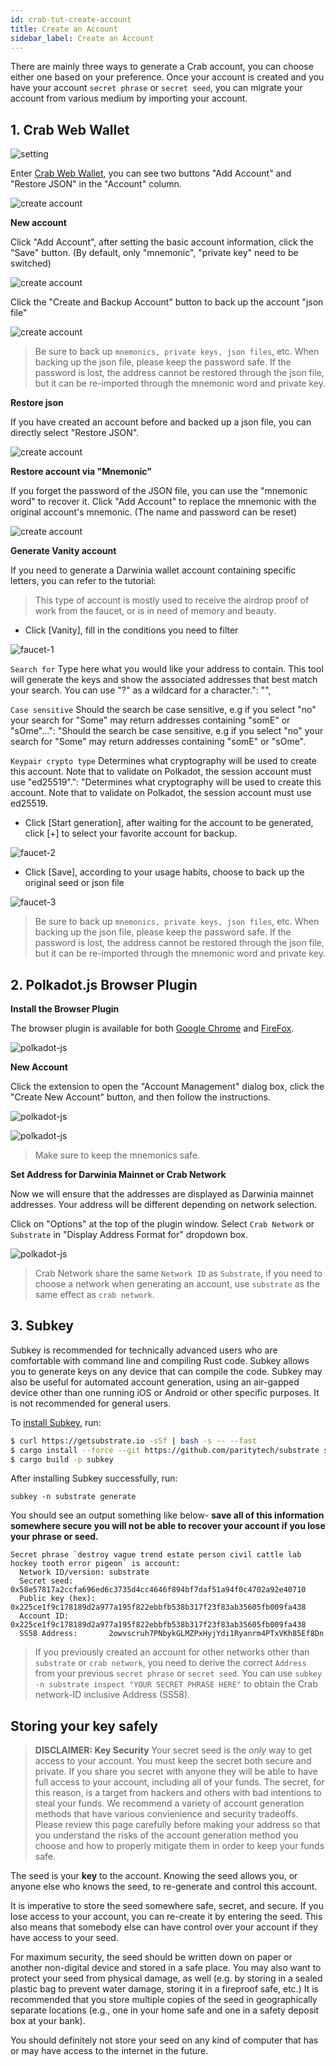 ```yaml
---
id: crab-tut-create-account
title: Create an Account
sidebar_label: Create an Account
---
```


There are mainly three ways to generate a Crab account, you can choose either one based on your preference.  Once your account is created and you have your account `secret phrase` or `secret seed`, you can migrate your account from various medium by importing your account.  

## 1. Crab Web Wallet

![setting](assets/tut/create-account-0.png)

Enter [Crab Web Wallet](https://apps.darwinia.network), you can see two buttons "Add Account" and "Restore JSON" in the "Account" column.

![create account](assets/web-wallet-1-en.png)

**New account**

Click "Add Account", after setting the basic account information, click the "Save" button. (By default, only "mnemonic", "private key" need to be switched)

![create account](assets/web-wallet-2-en.png)

Click the "Create and Backup Account" button to back up the account "json file"

![create account](assets/web-wallet-3-en.png)

> Be sure to back up `mnemonics, private keys, json files`, etc. When backing up the json file, please keep the password safe. If the password is lost, the address cannot be restored through the json file, but it can be re-imported through the mnemonic word and private key.

**Restore  json**

If you have created an account before and backed up a json file, you can directly select "Restore JSON".

![create account](assets/web-wallet-4-en.png)

**Restore account via "Mnemonic"**

If you forget the password of the JSON file, you can use the "mnemonic word" to recover it. Click "Add Account" to replace the mnemonic with the original account's mnemonic. (The name and password can be reset)

![create account](assets/web-wallet-5-en.png)

**Generate Vanity account**

If you need to generate a Darwinia wallet account containing specific letters, you can refer to the tutorial:
   >This type of account is mostly used to receive the airdrop proof of work from the faucet, or is in need of memory and beauty.

- Click [Vanity], fill in the conditions you need to filter

![faucet-1](assets/faucet-1.png)

`Search for` Type here what you would like your address to contain. This tool will generate the keys and show the associated addresses that best match your search. You can use \"?\" as a wildcard for a character.": "",

`Case sensitive` Should the search be case sensitive, e.g if you select \"no\" your search for \"Some\" may return addresses containing \"somE\" or \"sOme\"...": "Should the search be case sensitive, e.g if you select \"no\" your search for \"Some\" may return addresses containing \"somE\" or \"sOme\".

`Keypair crypto type` Determines what cryptography will be used to create this account. Note that to validate on Polkadot, the session account must use \"ed25519\".": "Determines what cryptography will be used to create this account. Note that to validate on Polkadot, the session account must use ed25519.

- Click [Start generation], after waiting for the account to be generated, click [+] to select your favorite account for backup.

![faucet-2](assets/faucet-2.png)

- Click [Save], according to your usage habits, choose to back up the original seed or json file

![faucet-3](assets/faucet-3.png)

> Be sure to back up `mnemonics, private keys, json files`, etc. When backing up the json file, please keep the password safe. If the password is lost, the address cannot be restored through the json file, but it can be re-imported through the mnemonic word and private key.



## 2. Polkadot.js Browser Plugin

**Install the Browser Plugin**

The browser plugin is available for both [Google Chrome](https://chrome.google.com/webstore/detail/polkadot%7Bjs%7D-extension/mopnmbcafieddcagagdcbnhejhlodfdd?hl=en) and [FireFox](https://addons.mozilla.org/en-US/firefox/addon/polkadot-js-extension).

![polkadot-js](assets/polkadot-js-1-cn.png)

**New Account**

Click the extension to open the "Account Management" dialog box, click the "Create New Account" button, and then follow the instructions.

![polkadot-js](assets/polkadot-js-2-cn.png)

![polkadot-js](assets/polkadot-js-3-cn.png)

> Make sure to keep the mnemonics safe.

**Set Address for Darwinia Mainnet or Crab Network**

Now we will ensure that the addresses are displayed as Darwinia mainnet addresses.  Your address will be different depending on network selection.

Click on "Options" at the top of the plugin window.  Select `Crab Network` or `Substrate` in "Display Address Format for" dropdown box. 

![polkadot-js](assets/polkadot-js-4-cn.png)

> Crab Network share the same `Network ID` as `Substrate`, if you need to choose a network when generating an account, use `substrate` as the same effect as `crab network`.


## 3. Subkey

Subkey is recommended for technically advanced users who are comfortable with command line and compiling Rust code. Subkey allows you to generate keys on any device that can compile the code. Subkey may also be useful for automated account generation, using an air-gapped device other than one running iOS or Android or other specific purposes. It is not recommended for general users.

To [install Subkey](https://substrate.dev/docs/en/ecosystem/subkey#more-subkey-to-explore), run:

```bash
$ curl https://getsubstrate.io -sSf | bash -s -- --fast
$ cargo install --force --git https://github.com/paritytech/substrate subkey
$ cargo build -p subkey
```

After installing Subkey successfully, run:

```shell
subkey -n substrate generate
```

You should see an output something like below- **save all of this information somewhere secure you will not be able to recover your account if you lose your phrase or seed.**

```text
Secret phrase `destroy vague trend estate person civil cattle lab hockey tooth error pigeon` is account:
  Network ID/version: substrate
  Secret seed:        0x58e57817a2ccfa696ed6c3735d4cc4646f894bf7daf51a94f0c4702a92e40710
  Public key (hex):   0x225ce1f9c178189d2a977a195f822ebbfb538b317f23f83ab35605fb009fa438
  Account ID:         0x225ce1f9c178189d2a977a195f822ebbfb538b317f23f83ab35605fb009fa438
  SS58 Address:       2owvscruh7PNbykGLMZPxHyjYdi1Ryanrm4PTxVKh85Ef8Dn
```

> If you previously created an account for other networks other than `substrate` or `crab network`, you need to derive the  correct `Address` from your previous  `secret phrase` or `secret seed`.  You can use `subkey -n substrate inspect "YOUR SECRET PHRASE HERE"` to obtain the Crab network-ID inclusive Address (SS58).

## Storing your key safely

> **DISCLAIMER: Key Security**
Your secret seed is the _only_ way to get access to your account. You must keep
the secret both secure and private. If you share you secret with anyone they
will be able to have full access to your account, including all of your funds.
The secret, for this reason, is a target from hackers and others with bad
intentions to steal your funds. We recommend a variety of account generation
methods that have various convienience and security tradeoffs. Please review
this page carefully before making your address so that you understand the risks
of the account generation method you choose and how to properly mitigate them
in order to keep your funds safe.

The seed is your **key** to the account. Knowing the seed allows you, or anyone
else who knows the seed, to re-generate and control this account.

It is imperative to store the seed somewhere safe, secret, and secure. If
you lose access to your account, you can re-create it by entering the seed. This
also means that somebody else can have control over your account if they have
access to your seed.

For maximum security, the seed should be written down on paper or another non-digital device and stored in a
safe place. You may also want to protect your seed from physical damage, as well (e.g. by storing in a sealed
plastic bag to prevent water damage, storing it in a fireproof safe, etc.) It is recommended that you store
multiple copies of the seed in geographically separate locations (e.g., one in your home safe and one in a
safety deposit box at your bank).

You should definitely not store your seed on any kind of computer that has or may have access to the internet
in the future.
